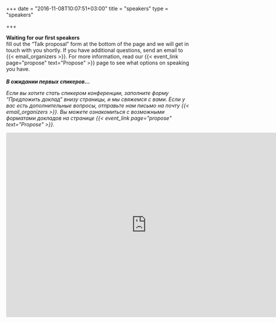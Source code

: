 +++
date = "2016-11-08T10:07:51+03:00"
title = "speakers"
type = "speakers"

+++

<div style="text-align:left;">
  
<strong>Waiting for our first speakers</strong>
<br>
fill out the “Talk proposal” form at the bottom of the page and we will get in touch with you shortly. If you have additional questions, send an email to {{< email_organizers >}}. For more information, read our {{< event_link page="propose" text="Propose" >}} page to see what options on speaking you have. 
<br>
<em><br><strong>В ожидании первых спикеров…</strong><br> 

Если вы хотите стать спикером конференции, заполните форму “Предложить доклад” внизу страницы, и мы свяжемся с вами. Если у вас есть дополнительные вопросы, отправьте нам письмо на почту {{< email_organizers >}}. Вы можете ознакомиться с возможными форматами докладов на странице {{< event_link page="propose" text="Propose" >}}.
</em>
<iframe src="https://docs.google.com/forms/d/e/1FAIpQLSfrH8eoqCMD5xwPq7g8_SoimdnK0XF9bsNH4dYbx90ycUgZXA/viewform?embedded=true" width="760" height="500" frameborder="0" marginheight="0" marginwidth="0">Loading...</iframe>
</div>